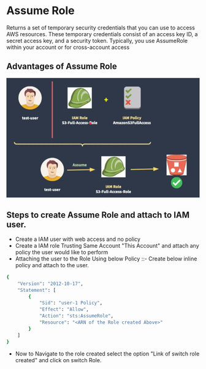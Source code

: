 # Assume Role
Returns a set of temporary security credentials that you can use to access AWS resources. 
These temporary credentials consist of an access key ID, a secret access key, and a security token. Typically, you use AssumeRole within your account or for cross-account access

## Advantages of Assume Role


<img src="IAM-AssumeRoles.PNG" width="600">


## Steps to create Assume Role and attach to IAM user.
- Create a IAM user with web access and no policy
- Create a IAM role Trusting Same Account "This Account" and attach any policy the user would like to perform
- Attaching the user to the Role Using below Policy ::- Create below inline policy and attach to the user.

```bash
{
    "Version": "2012-10-17",
    "Statement": [
        {
            "Sid": "user-1 Policy",
            "Effect": "Allow",
            "Action": "sts:AssumeRole",
            "Resource": "<ARN of the Role created Above>"
        }
    ]
}
```
- Now to Navigate to the role created select the option "Link of switch role created" and click on switch Role.
